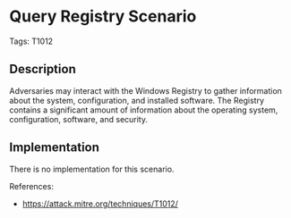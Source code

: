 # Query Registry Scenario

Tags: T1012

## Description

Adversaries may interact with the Windows Registry to gather information about the system, configuration, and installed software. The Registry contains a significant amount of information about the operating system, configuration, software, and security.

## Implementation

There is no implementation for this scenario.

References:

- https://attack.mitre.org/techniques/T1012/